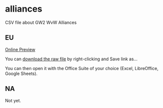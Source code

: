 # alliances

CSV file about GW2 WvW Alliances

## EU

[Online Preview](alliances-eu.csv)

You can [download the raw file](https://raw.githubusercontent.com/gw2skirmish/alliances/main/alliances-eu.csv) by right-clicking and Save link as... 

You can then open it with the Office Suite of your choice (Excel, LibreOffice, Google Sheets).

## NA

Not yet.
